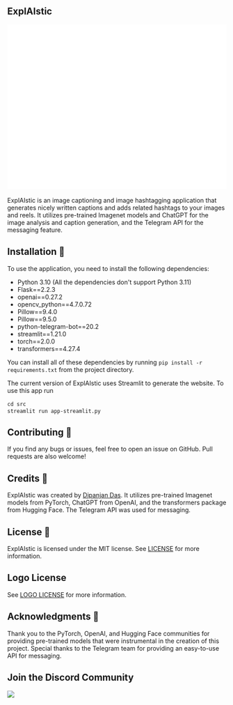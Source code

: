 ## ExplAIstic

![ExplAIstic Logo](/src/resources/Background.png)

ExplAIstic is an image captioning and image hashtagging application that generates nicely written captions and adds related hashtags to your images and reels. It utilizes pre-trained Imagenet models and ChatGPT for the image analysis and caption generation, and the Telegram API for the messaging feature.

## Installation 🚀

To use the application, you need to install the following dependencies:

- Python 3.10 (All the dependencies don't support Python 3.11)
- Flask==2.2.3
- openai==0.27.2
- opencv_python==4.7.0.72
- Pillow==9.4.0
- Pillow==9.5.0
- python-telegram-bot==20.2
- streamlit==1.21.0
- torch==2.0.0
- transformers==4.27.4

You can install all of these dependencies by running `pip install -r requirements.txt` from the project directory.

The current version of ExplAIstic uses Streamlit to generate the website. To use this app run
```
cd src
streamlit run app-streamlit.py
```

## Contributing 🤝

If you find any bugs or issues, feel free to open an issue on GitHub. Pull requests are also welcome!

## Credits 🙏

ExplAIstic was created by [Dipanjan Das](https://github.com/dasdipanjan04). It utilizes pre-trained Imagenet models from PyTorch, ChatGPT from OpenAI, and the transformers package from Hugging Face. The Telegram API was used for messaging.

## License 📝

ExplAIstic is licensed under the MIT license. See [LICENSE](LICENSE) for more information.

## Logo License
See [LOGO LICENSE](https://github.com/dasdipanjan04/ExplAIstic/blob/main/LOGO%20LICENSE) for more information.
## Acknowledgments 👏
Thank you to the PyTorch, OpenAI, and Hugging Face communities for providing pre-trained models that were instrumental in the creation of this project. Special thanks to the Telegram team for providing an easy-to-use API for messaging.

## Join the Discord Community
<a href="https://discord.gg/UvMWN7k7"><img class="icon-3AqZ2e" src="https://cdn.discordapp.com/icons/1097599444800770060/5bc54720d99c6bc7b86322a3b8683fd6.webp?size=240" alt=" " width="100" height="100" aria-hidden="true"></a>

